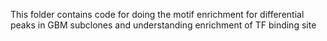 This folder contains code for doing the motif enrichment for differential peaks in GBM subclones and understanding enrichment of TF binding site
